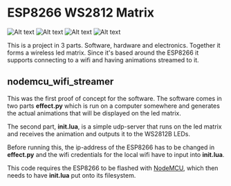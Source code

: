 # ESP8266 WS2812 Matrix
![Alt text](/../images/IMAG0896.jpg?raw=true "Case")
![Alt text](/../images/IMAG1414.jpg?raw=true "Parts")
![Alt text](/../images/IMAG1416.jpg?raw=true "Assembled")
![Alt text](/../images/IMAG1429.jpg?raw=true "Running")

This is a project in 3 parts. Software, hardware and electronics. Together it forms a wireless led matrix.
Since it's based around the ESP8266 it supports connecting to a wifi and having animations streamed to it.

## nodemcu_wifi_streamer
This was the first proof of concept for the software. The software comes in two parts **effect.py** which is run on a computer somewhere and generates the actual animations that will be displayed on the led matrix.

The second part, **init.lua**, is a simple udp-server that runs on the led matrix and receives the animation and outputs it to the WS2812B LEDs.

Before running this, the ip-address of the ESP8266 has to be changed in **effect.py** and the wifi credentials for the local wifi have to input into **init.lua**.

This code requires the ESP8266 to be flashed with [NodeMCU](https://github.com/nodemcu/nodemcu-firmware), which then needs to have **init.lua** put onto its filesystem.
